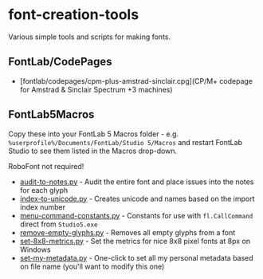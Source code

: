 # font-creation-tools

Various simple tools and scripts for making fonts.

## FontLab/CodePages

- [fontlab/codepages/cpm-plus-amstrad-sinclair.cpg](CP/M+ codepage for Amstrad & Sinclair Spectrum +3 machines)

## FontLab5Macros

Copy these into your FontLab 5 Macros folder - e.g. `%userprofile%/Documents/FontLab/Studio 5/Macros` and restart FontLab Studio to see them listed in the Macros drop-down.

RoboFont not required!

- [audit-to-notes.py](./FontLab5Macros/audit-to-notes.py) - Audit the entire font and place issues into the notes for each glyph
- [index-to-unicode.py](./FontLab5Macros/index-to-unicode.py) - Creates unicode and names based on the import index number
- [menu-command-constants.py](./FontLab5Macros/menu-command-constants.py) - Constants for use with `fl.CallCommand` direct from `Studio5.exe`
- [remove-empty-glyphs.py](./FontLab5Macros/remove-empty-glyphs.py) - Removes all empty glyphs from a font
- [set-8x8-metrics.py](./FontLab5Macros/set-8x8-metrics.py) - Set the metrics for nice 8x8 pixel fonts at 8px on Windows
- [set-my-metadata.py](./FontLab5Macros/set-my-metadata.py) - One-click to set all my personal metadata based on file name (you'll want to modify this one)
